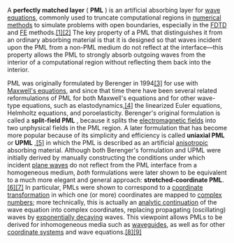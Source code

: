 A  **perfectly matched layer**  ( **PML** ) is an artificial absorbing layer for [wave equations](https://en.wikipedia.org/wiki/Wave_equation), commonly used to truncate computational regions in [numerical methods](https://en.wikipedia.org/wiki/Numerical_method) to simulate problems with open boundaries, especially in the [FDTD](https://en.wikipedia.org/wiki/Finite-difference_time-domain_method) and [FE](https://en.wikipedia.org/wiki/Finite_element_method) methods.[[1]](https://en.wikipedia.org/wiki/Perfectly_matched_layer#cite_note-Taflove05-1)[[2]](https://en.wikipedia.org/wiki/Perfectly_matched_layer#cite_note-2) The key property of a PML that distinguishes it from an ordinary absorbing material is that it is designed so that waves incident upon the PML from a non-PML medium do not reflect at the interface—this property allows the PML to strongly absorb outgoing waves from the interior of a computational region without reflecting them back into the interior.

PML was originally formulated by Berenger in 1994[[3]](https://en.wikipedia.org/wiki/Perfectly_matched_layer#cite_note-3) for use with [Maxwell&#39;s equations](https://en.wikipedia.org/wiki/Maxwell%27s_equations), and since that time there have been several related reformulations of PML for both Maxwell&#39;s equations and for other wave-type equations, such as elastodynamics,[[4]](https://en.wikipedia.org/wiki/Perfectly_matched_layer#cite_note-4) the linearized Euler equations, Helmholtz equations, and poroelasticity. Berenger&#39;s original formulation is called a  **split-field PML** , because it splits the [electromagnetic fields](https://en.wikipedia.org/wiki/Electromagnetic_field) into two unphysical fields in the PML region. A later formulation that has become more popular because of its simplicity and efficiency is called  **uniaxial PML**  or  **UPML** ,[[5]](https://en.wikipedia.org/wiki/Perfectly_matched_layer#cite_note-5) in which the PML is described as an artificial [anisotropic](https://en.wikipedia.org/wiki/Birefringence) absorbing material. Although both Berenger&#39;s formulation and UPML were initially derived by manually constructing the conditions under which incident [plane waves](https://en.wikipedia.org/wiki/Plane_wave) do not reflect from the PML interface from a homogeneous medium, _both_ formulations were later shown to be equivalent to a much more elegant and general approach:  **stretched-coordinate PML**.[[6]](https://en.wikipedia.org/wiki/Perfectly_matched_layer#cite_note-6)[[7]](https://en.wikipedia.org/wiki/Perfectly_matched_layer#cite_note-7) In particular, PMLs were shown to correspond to a [coordinate transformation](https://en.wikipedia.org/wiki/Coordinate_transformation) in which one (or more) coordinates are mapped to [complex numbers](https://en.wikipedia.org/wiki/Complex_number); more technically, this is actually an [analytic continuation](https://en.wikipedia.org/wiki/Analytic_continuation) of the wave equation into complex coordinates, replacing propagating (oscillating) waves by [exponentially decaying](https://en.wikipedia.org/wiki/Exponentially_decaying) waves. This viewpoint allows PMLs to be derived for inhomogeneous media such as [waveguides](https://en.wikipedia.org/wiki/Waveguide), as well as for other [coordinate systems](https://en.wikipedia.org/wiki/Coordinate_system) and wave equations.[[8]](https://en.wikipedia.org/wiki/Perfectly_matched_layer#cite_note-8)[[9]](https://en.wikipedia.org/wiki/Perfectly_matched_layer#cite_note-9)
